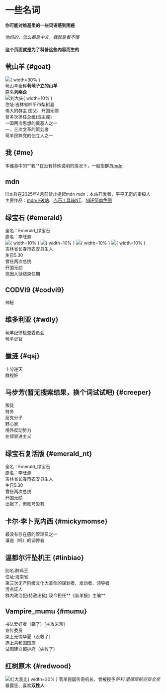 # 一些名词
#### 你可能对维基里的一些词语感到困惑<br>
*他妈的，怎么都是中文，我就是看不懂*<br>
#### 这个页面就是为了科普这些内容而生的<br>
## 茕山羊 {#goat}
![](https://img.wsmdn.dpdns.org/img/goat.jpg){ width=30% }  
茕山羊全称**茕茕孑立的山羊**  
原名**刘峪企**  
![刘大头](https://img.wsmdn.dpdns.org/img/real_goat.png){ width=10% }  
住址:吉林省四平市梨树县  
伟大的群主
国父、开国元勋  
曾多次担任总统(或主席)  
一国两治思想的奠基人之一  
一、三次文革的策划者  
茕羊民粹党的创立人之一  
## 我 {#me}
本维基中的*“我”*在没有特殊说明的情况下，一般指群员[mdn](#mdn)  
## mdn
!!!本群在2025年4月前禁止提起mdn
mdn：本站开发者，平平无奇的审稿人  
主要作品：[mdn小破站](https://www.wsmdn.top)、[赤石工具箱NT](https://gitee.com/wsmdn/eat-redstone-nt)、[NBP简单色图](https://github.com/nomdn/nonebot-plugin-simple-setu)
 
## 绿宝石 {#emerald}
全名：Emerald_绿宝石  
原名：李旺源  
![](https://img.wsmdn.dpdns.org/img/emer.jpeg){ width=10% } ![](https://img.wsmdn.dpdns.org/img/emer_cat.jpg){ width=10% } ![](https://img.wsmdn.dpdns.org/img/emer_leg.jpg){ width=10% } ![](https://img.wsmdn.dpdns.org/img/emer_half_body.jpeg){ width=10% }   
吉林省长春市农安县生人  
生日5.30  
曾任两次总统    
开国元勋  
现因入狱结束任期  
## CODVI9 {#codvi9}
神秘  
## 维多利亚 {#wdly}
茕羊纪律检查委员会  
茕羊史官
## 蜃涟 {#qsj}
十分逆天  
群视奸
## 马步芳(暂无搜索结果，换个词试试吧) {#creeper}
叛徒  
特务  
反党分子  
野心家  
境外反动势力   
左倾冒进主义  
## 绿宝石复活版 {#emerald_nt}
全名：Emerald_绿宝石  
原名：李旺源  
吉林省长春市农安县生人  
生日5.30  
曾任两次总统    
开国元勋  
出狱了，但账号没有  
## 卡尔·李卜克内西 {#mickymomse}
最没有存在感的管理员之一  
谦逊（吗）的调停者
## 温都尔汗坠机王 {#linbiao}
别名:醉鸡王  
住址:海南省  
第三次无产阶级文化大革命的谋划者、发动者、领导者  
污点证人  
群内政治犯(特赦出狱) 
现今担任**《新羊报》主编**
## Vampire_mumu {#mumu}
书法爱好者（癫了）[主攻米芾]  
宣传委员  
染上无悔华夏（没救了）  
选上共和国国旗  
试图建立都护府（失败了） 
## 红树原木 {#redwood}
![红大衰比](https://img.wsmdn.dpdns.org/img/红树原木.jpg){ width=30% }
茕羊民国传奇机长、曾被授予*萨利·里德昂航空安全奖*  
暴露狂、喜欢**双性人**


<div id="giscus"></div>
<script src="https://giscus.app/client.js"
        data-repo="nomdn/GoatBook-Source"
        data-repo-id="R_kgDOPXYjCw"
        data-category="General"
        data-category-id="DIC_kwDOPXYjC84Ctwim"
        data-mapping="title"
        data-strict="0"
        data-reactions-enabled="1"
        data-emit-metadata="0"
        data-input-position="top"
        data-theme="preferred_color_scheme"
        data-lang="zh-CN"
        crossorigin="anonymous"
        async>
</script>


